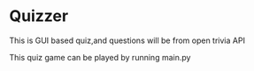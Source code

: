 # Quizzer
This is GUI based quiz,and questions will be from open trivia API

This quiz game can be played by running main.py 
